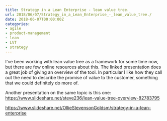 ```yaml
---
title: Strategy in a Lean Enterprise - lean value tree.
url: 2018/06/07/Strategy_in_a_Lean_Enterprise_-_lean_value_tree./
date: 2018-06-07T00:00:00Z
categories:
- agile
- product-management
- lean
- LVT
- strategy
---
```

I've been working with lean value tree as a framework for some time now, but there are few online resources about this. The linked presentation does a great job of giving an overview of the tool. In particular I like how they call out the need to describe the promise of value to the customer, something that we could definitely do more of. 

Another presentation on the same topic is this one: https://www.slideshare.net/steve236/lean-value-tree-overview-82783795 

<a href=https://www.slideshare.net/OllieStevensonGoldsm/strategy-in-a-lean-enterprise>https://www.slideshare.net/OllieStevensonGoldsm/strategy-in-a-lean-enterprise</a>